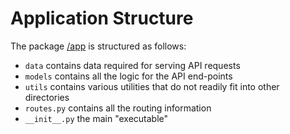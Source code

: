 # Application Structure

The package [/app](https://github.com/Lotus-King-Research/Padma-Backend/tree/master/app) is structured as follows: 

- `data` contains data required for serving API requests
- `models` contains all the logic for the API end-points
- `utils` contains various utilities that do not readily fit into other directories
- `routes.py` contains all the routing information
- `__init__.py` the main "executable"